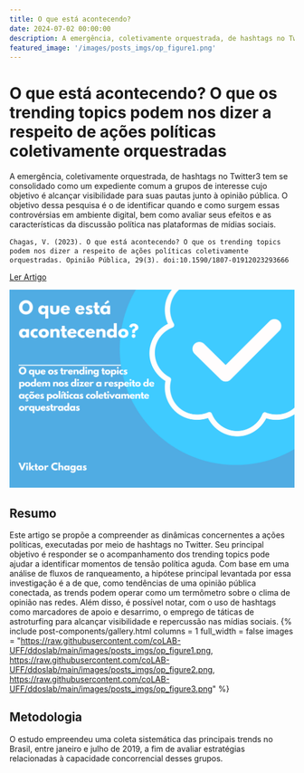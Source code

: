 ```yaml
---
title: O que está acontecendo?
date: 2024-07-02 00:00:00
description: A emergência, coletivamente orquestrada, de hashtags no Twitter3 tem se consolidado como um expediente comum a grupos de interesse cujo objetivo é alcançar visibilidade para suas pautas junto à opinião pública. O objetivo dessa pesquisa é o de identificar quando e como surgem essas controvérsias em ambiente digital, bem como avaliar seus efeitos e as características da discussão política nas plataformas de mídias sociais. 
featured_image: '/images/posts_imgs/op_figure1.png'
---
```


# O que está acontecendo? O que os trending topics podem nos dizer a respeito de ações políticas coletivamente orquestradas

A emergência, coletivamente orquestrada, de hashtags no Twitter3 tem se consolidado como um expediente comum a grupos de interesse cujo objetivo é alcançar visibilidade para suas pautas junto à opinião pública. O objetivo dessa pesquisa é o de identificar quando e como surgem essas controvérsias em ambiente digital, bem como avaliar seus efeitos e as características da discussão política nas plataformas de mídias sociais.

```
Chagas, V. (2023). O que está acontecendo? O que os trending topics podem nos dizer a respeito de ações políticas coletivamente orquestradas. Opinião Pública, 29(3). doi:10.1590/1807-01912023293666
```


<a href="https://doi.org/10.1590/1807-01912023293666" class="button--fill">Ler Artigo</a>

![](https://raw.githubusercontent.com/coLAB-UFF/ddoslab/main//images/posts_imgs/op_figure1.png)

## Resumo

Este artigo se propõe a compreender as dinâmicas concernentes a ações políticas, executadas por meio de hashtags no Twitter. Seu principal objetivo é responder se o acompanhamento dos trending topics pode ajudar a identificar momentos de tensão política aguda. Com base em uma análise de fluxos de ranqueamento, a hipótese principal levantada por essa investigação é a de que, como tendências de uma opinião pública conectada, as trends podem operar como um termômetro sobre o clima de opinião nas redes. Além disso, é possível notar, com o uso de hashtags como marcadores de apoio e desarrimo, o emprego de táticas de astroturfing para alcançar visibilidade e repercussão nas mídias sociais. 
{% include post-components/gallery.html
	columns = 1
	full_width = false
	images = "https://raw.githubusercontent.com/coLAB-UFF/ddoslab/main/images/posts_imgs/op_figure1.png, https://raw.githubusercontent.com/coLAB-UFF/ddoslab/main/images/posts_imgs/op_figure2.png, https://raw.githubusercontent.com/coLAB-UFF/ddoslab/main/images/posts_imgs/op_figure3.png"
%}

## Metodologia

O estudo empreendeu uma coleta sistemática das principais trends no Brasil, entre janeiro e julho de 2019, a fim de avaliar estratégias relacionadas à capacidade concorrencial desses grupos.
